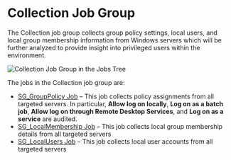 # Collection Job Group

The Collection job group collects group policy settings, local users, and local group membership
information from Windows servers which will be further analyzed to provide insight into privileged
users within the environment.

![Collection Job Group in the Jobs Tree](/img/product_docs/accessanalyzer/solutions/exchange/databases/collection/collectionjobstree.webp)

The jobs in the Collection job group are:

- [SG_GroupPolicy Job](/docs/accessanalyzer/12.0/solutions/windows/privilegedaccounts/logonrights/collection/sg_grouppolicy.md) – This job collects policy assignments from all targeted
  servers. In particular, **Allow log on locally**, **Log on as a batch job**, **Allow log on
  through Remote Desktop Services**, and **Log on as a service** are audited.
- [SG_LocalMembership Job](/docs/accessanalyzer/12.0/solutions/windows/privilegedaccounts/logonrights/collection/sg_localmembership.md) – This job collects local group membership details
  from all targeted servers
- [SG_LocalUsers Job](/docs/accessanalyzer/12.0/solutions/windows/privilegedaccounts/logonrights/collection/sg_localusers.md) – This job collects local user accounts from all targeted
  servers

